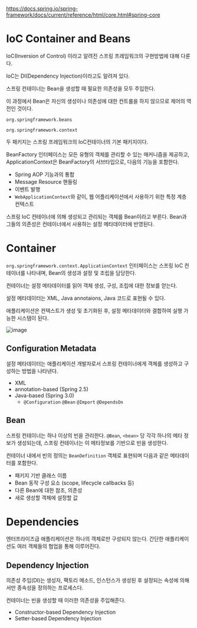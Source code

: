 <https://docs.spring.io/spring-framework/docs/current/reference/html/core.html#spring-core>

# IoC Container and Beans


IoC(Inversion of Control) 이라고 알려진 스프링 프레임워크의 구현방법에 대해 다룬다.

IoC는 DI(Dependency Injection)이라고도 알려져 있다.

스프링 컨테이너는 Bean을 생성할 때 필요한 의존성을 모두 주입한다.

이 과정에서 Bean은 자신의 생성이나 의존성에 대한 컨트롤을 하지 않으므로 제어의 역전인 것이다.

`org.springframework.beans`

`org.springframework.context`

두 패키지는 스프링 프레임워크의 IoC컨테이너의 기본 패키지이다.

BeanFactory 인터페이스는 모든 유형의 객체를 관리할 수 있는 매커니즘을 제공하고, ApplicationContext은 BeanFactory의 서브타입으로, 다음의 기능을 포함한다.

- Spring AOP 기능과의 통합
- Message Resource 핸들링
- 이벤트 발행
- `WebApplicationContext`와 같이, 웹 어플리케이션에서 사용하기 위한 특정 계층 컨텍스트

스프링 IoC 컨테이너에 의해 생성되고 관리되는 객체를 Bean이라고 부른다. Bean과 그들의 의존성은 컨테이너에서 사용하는 설정 메타데이터에 반영된다.

# Container


`org.springframework.context.ApplicationContext` 인터페이스는 스프링 IoC 컨테이너를 나타내며, Bean의 생성과 설정 및 조립을 담당한다.

컨테이너는 설정 메타데이터를 읽어 객체 생성, 구성, 조립에 대한 정보를 얻는다.

설정 메타데이터는 XML, Java annotaions, Java 코드로 표현될 수 있다. 

애플리케이션은 컨텍스트가 생성 및 초기화된 후, 설정 메타데이터와 결합하여 실행 가능한 시스템이 된다.

![image](https://user-images.githubusercontent.com/24310798/127174266-13bf1785-1f0a-496b-9bcc-63174ca1c979.png)

## Configuration Metadata


설정 메타데이터는 애플리케이션 개발자로서 스프링 컨테이너에게 객체를 생성하고 구성하는 방법을 나타낸다.

- XML
- annotation-based (Spring 2.5)
- Java-based (Spring 3.0)
    - `@Configuration` `@Bean` `@Import` `@DependsOn`

## Bean


스프링 컨테이너는 하나 이상의 빈을 관리한다. `@Bean`, `<bean>` 당 각각 하나의 메타 정보가 생성되는데, 스프링 컨테이너는 이 메타정보를 기반으로 빈을 생성한다.

컨테이너 내에서 빈의 정의는 `BeanDefinition` 객체로 표현되며 다음과 같은 메타데이터를 포함한다.

- 패키지 기반 클래스 이름
- Bean 동작 구성 요소 (scope, lifecycle callbacks 등)
- 다른 Bean에 대한 참조, 의존성
- 새로 생성할 객체에 설정할 값

# Dependencies


엔터프라이즈급 애플리케이션은 하나의 객체로만 구성되지 않는다. 간단한 애플리케이션도 여러 객체들의 협업을 통해 이루어진다. 

## Dependency Injection

의존성 주입(DI)는 생성자, 팩토리 메소드, 인스턴스가 생성된 후 설정되는 속성에 의해서만 종속성을 정의하는 프로세스다.

컨테이너는 빈을 생성할 때 이러한 의존성을 주입해준다.

- Constructor-based Dependency Injection
- Setter-based Dependency Injection
